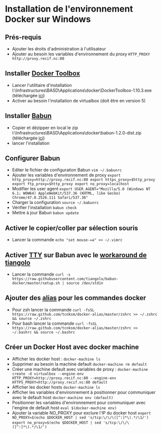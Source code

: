 # Installation de l'environnement Docker sur Windows

## Prés-requis
- Ajouter les droits d'administration à l'utilisateur
- Ajouter au besoin les variables d'environnement du proxy
```HTTP_PROXY http://proxy.recif.nc:80```

## Installer [Docker Toolbox](https://www.docker.com/products/docker-toolbox)
- Lancer l'utilitaire d'installation I:\Infrastructures\BASD\Applications\docker\DockerToolbox-1.10.3.exe (téléchargée [ici](https://github.com/docker/toolbox/releases/download/v1.10.3/DockerToolbox-1.10.3.exe))
- Activer au besoin l'installation de virtualbox (doit être en version 5)

## Installer [Babun](http://babun.github.io)
- Copier et dézipper en local le zip I:\Infrastructures\BASD\Applications\docker\babun-1.2.0-dist.zip (téléchargée [ici](http://projects.reficio.org/babun/download))
- lancer l'installation

## Configurer Babun
- Editer le fichier de configuration Babun ```vim ~/.babunrc```
- Ajouter les variables d'environnement de proxy ```export http_proxy=http://proxy.recif.nc:80
export https_proxy=$http_proxy
export ftp_proxy=$http_proxy
export no_proxy=localhost```
- Modifier les user agent
```export USER_AGENT="Mozilla/5.0 (Windows NT 6.1; WOW64) AppleWebKit/537.36 (KHTML, like Gecko) Chrome/47.0.2526.111 Safari/537.36"```
- Charger la configuration ```source ~/.babunrc```
- Vérifier l'installation ```babun check```
- Mettre à jour Babun ```babun update```

## Activer le copier/coller par sélection souris
- Lancer la commande ```echo "set mouse-=a" >> ~/.vimrc```

## Activer [TTY](http://www.linusakesson.net/programming/tty/) sur Babun avec le [workaround de tiangolo](https://github.com/tiangolo/babun-docker)
- Lancer la commande ```curl -s https://raw.githubusercontent.com/tiangolo/babun-docker/master/setup.sh | source /dev/stdin```

## Ajouter des [alias](https://github.com/tcnksm/docker-alias) pour les commandes docker
- Pour zsh lancer la commande ```curl -fsSL https://raw.github.com/tcnksm/docker-alias/master/zshrc >> ~/.zshrc && source ~/.zshrc```
- Pour bash lancer la commande ```curl -fsSL https://raw.github.com/tcnksm/docker-alias/master/zshrc >> ~/.bashrc && source ~/.bashrc```
  
## Créer un Docker Host avec docker machine
- Afficher les docker host :
    ```docker-machine ls```
- Supprimer au besoin la machine default
    ```docker-machine rm default```
- Créer une machine default avec variables de proxy : 
    ```docker-machine create -d virtualbox --engine-env HTTP_PROXY=http://proxy.recif.nc:80 --engine-env HTTPS_PROXY=http://proxy.recif.nc:80 default```
- Afficher les docker hosts 
    ```docker-machine ls```
- Afficher les variables d'environnement à positionner pour communiquer avec le default host
    ```docker-machine env (default)```
- Positionner les variables d'environnement pour communiquer avec l'engine de default host
    ```eval $(docker-machine env)```
- Ajouter la variable NO_PROXY pour exclure l'IP du docker host
    ```export NO_PROXY=$(echo $DOCKER_HOST | sed 's/tcp:\/\/\([^:]*\).*/\1/')```
    ```export no_proxy=$(echo $DOCKER_HOST | sed 's/tcp:\/\/\([^:]*\).*/\1/')```
